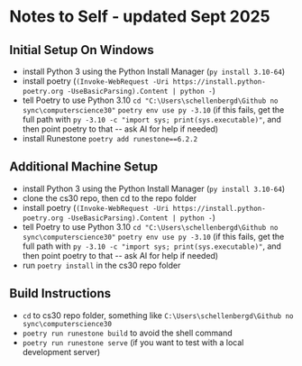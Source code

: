 # Notes to Self - updated Sept 2025

## Initial Setup On Windows

- install Python 3 using the Python Install Manager (``py install 3.10-64``)
- install poetry (``(Invoke-WebRequest -Uri https://install.python-poetry.org -UseBasicParsing).Content | python -``)
- tell Poetry to use Python 3.10
  ``cd "C:\Users\schellenbergd\Github no sync\computerscience30"``
  ``poetry env use py -3.10`` (if this fails, get the full path with ``py -3.10 -c "import sys; print(sys.executable)"``, and then point poetry to that -- ask AI for help if needed)
- install Runestone ``poetry add runestone==6.2.2``

## Additional Machine Setup
- install Python 3 using the Python Install Manager (``py install 3.10-64``)
- clone the cs30 repo, then cd to the repo folder
- install poetry (``(Invoke-WebRequest -Uri https://install.python-poetry.org -UseBasicParsing).Content | python -``)
- tell Poetry to use Python 3.10
  ``cd "C:\Users\schellenbergd\Github no sync\computerscience30"``
  ``poetry env use py -3.10`` (if this fails, get the full path with ``py -3.10 -c "import sys; print(sys.executable)"``, and then point poetry to that -- ask AI for help if needed)
- run ``poetry install`` in the cs30 repo folder

## Build Instructions
- ``cd`` to cs30 repo folder, something like ``C:\Users\schellenbergd\Github no sync\computerscience30``
- ``poetry run runestone build`` to avoid the shell command
- ``poetry run runestone serve`` (if you want to test with a local development server)